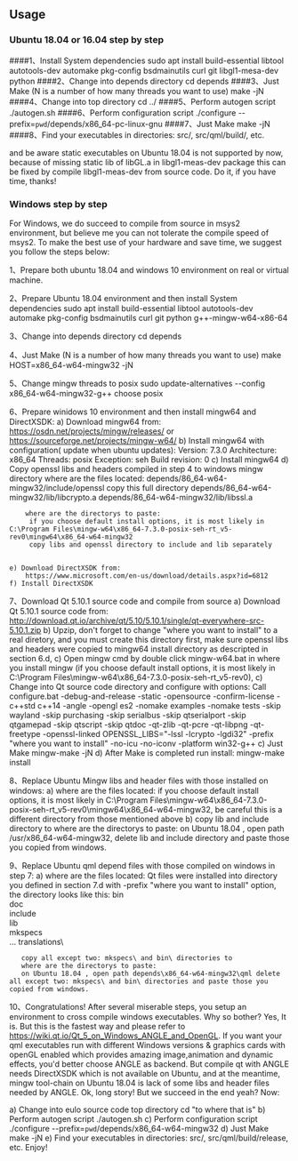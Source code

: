## Usage

### Ubuntu 18.04 or 16.04 step by step

####1、Install System dependencies
    sudo apt install build-essential libtool autotools-dev automake pkg-config bsdmainutils curl git libgl1-mesa-dev python
####2、Change into depends directory
    cd depends
####3、Just Make (N is a number of how many threads you want to use)
    make -jN
####4、Change into top directory
    cd ../
####5、Perform autogen script
    ./autogen.sh
####6、Perform configuration script
    ./configure --prefix=`pwd`/depends/x86_64-pc-linux-gnu
####7、Just Make
    make -jN
####8、Find your executables in directories: src/, src/qml/build/, etc.


and be aware static executables on Ubuntu 18.04 is not supported by now,
because of missing static lib of libGL.a in libgl1-meas-dev package this can be fixed by compile libgl1-meas-dev from source code.
Do it, if you have time, thanks!



### Windows step by step

For Windows, we do succeed to compile from source in msys2 environment, but believe me you can not tolerate the compile speed of msys2.
To make the best use of your hardware and save time, we suggest you follow the steps below:

1、Prepare both ubuntu 18.04 and windows 10 environment on real or virtual machine.

2、Prepare Ubuntu 18.04 environment and then install System dependencies
    sudo apt install build-essential libtool autotools-dev automake pkg-config bsdmainutils curl git python g++-mingw-w64-x86-64

3、Change into depends directory
    cd depends

4、Just Make (N is a number of how many threads you want to use)
    make HOST=x86_64-w64-mingw32 -jN

5、Change mingw threads to posix
    sudo update-alternatives --config x86_64-w64-mingw32-g++
    choose posix

6、Prepare winidows 10 environment and then install mingw64 and DirectXSDK:
    a) Download mingw64 from: 
        https://osdn.net/projects/mingw/releases/
        or
        https://sourceforge.net/projects/mingw-w64/
    b) Install mingw64 with configuration( update when ubuntu updates):
        Version: 7.3.0
        Architecture: x86_64
        Threads: posix
        Exception: seh
        Build revision: 0
    c) Install mingw64
    d) Copy openssl libs and headers compiled in step 4 to windows mingw directory
        where are the files located: 
         depends/86_64-w64-mingw32/include/openssl     copy this full directory
         depends/86_64-w64-mingw32/lib/libcrypto.a
         depends/86_64-w64-mingw32/lib/libssl.a

        where are the directorys to paste:
         if you choose default install options, it is most likely in C:\Program Files\mingw-w64\x86_64-7.3.0-posix-seh-rt_v5-rev0\mingw64\x86_64-w64-mingw32
         copy libs and openssl directory to include and lib separately 


    e) Download DirectXSDK from: 
        https://www.microsoft.com/en-us/download/details.aspx?id=6812
    f) Install DirectXSDK

7、Download Qt 5.10.1 source code and compile from source 
    a) Download Qt 5.10.1 source code from: 
        http://download.qt.io/archive/qt/5.10/5.10.1/single/qt-everywhere-src-5.10.1.zip
    b) Upzip, 
       don't forget to change "where you want to install" to a real diretory,
       and you must create this directory first,
       make sure openssl libs and headers were copied to mingw64 install directory as descripted in section 6.d,
    c) Open mingw cmd by double click mingw-w64.bat in where you install mingw (if you choose default install options, it is most likely in C:\Program Files\mingw-w64\x86_64-7.3.0-posix-seh-rt_v5-rev0),
    c) Change into Qt source code directory and configure with options:
        Call configure.bat -debug-and-release -static -opensource -confirm-license -c++std c++14 -angle -opengl es2 -nomake examples
        -nomake tests -skip wayland -skip purchasing -skip serialbus -skip qtserialport -skip qtgamepad -skip qtscript -skip qtdoc -qt-zlib
        -qt-pcre -qt-libpng -qt-freetype -openssl-linked OPENSSL_LIBS="-lssl -lcrypto -lgdi32" -prefix "where you want to install" -no-icu -no-iconv -platform win32-g++
    c) Just Make
        mingw-make -jN
    d) After Make is completed run install:
        mingw-make install 

8、Replace Ubuntu Mingw libs and header files with those installed on windows:
    a) where are the files located: 
       if you choose default install options, it is most likely in C:\Program Files\mingw-w64\x86_64-7.3.0-posix-seh-rt_v5-rev0\mingw64\x86_64-w64-mingw32,
       be careful this is a different directory from those mentioned above
    b) copy lib and include directory to 
       where are the directorys to paste:
       on Ubuntu 18.04 , open path /usr/x86_64-w64-mingw32, delete lib and include directory and paste those you copied from windows. 

9、Replace Ubuntu qml depend files with those compiled on windows in step 7:
     a) where are the files located: 
        Qt files were installed into directory you defined in section 7.d with -prefix "where you want to install" option,
        the directory looks like this:
          bin\
          doc\
          include\
          lib\
          mkspecs\
          ...
          translations\

       copy all except two: mkspecs\ and bin\ directories to 
       where are the directorys to paste:
       on Ubuntu 18.04 , open path depends\x86_64-w64-mingw32\qml delete all except two: mkspecs\ and bin\ directories and paste those you copied from windows. 

10、Congratulations! After several miserable steps, you setup an environment to cross compile windows executables. Why so bother? Yes, It is. 
   But this is the fastest way and please refer to https://wiki.qt.io/Qt_5_on_Windows_ANGLE_and_OpenGL.
   If you want your qml executables run with different Windows versions & graphics cards with openGL enabled which provides amazing image,animation and dynamic effects,
   you'd better choose ANGLE as backend. But compile qt with ANGLE needs DirectXSDK which is not available on Ubuntu, and at the meantime, mingw tool-chain on Ubuntu 18.04 is lack of some libs and header files needed by ANGLE.
   Ok, long story! But we succeed in the end yeah? Now:

  a) Change into eulo source code top directory
    cd "to where that is"
  b) Perform autogen script
    ./autogen.sh
  c) Perform configuration script
    ./configure --prefix=`pwd`/depends/x86_64-w64-mingw32
  d) Just Make
    make -jN
  e) Find your executables in directories: src/, src/qml/build/release, etc. Enjoy!








